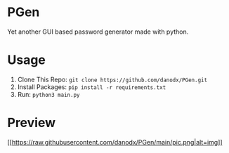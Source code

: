 # PGen
Yet another GUI based password generator made with python.

# Usage
1) Clone This Repo: `git clone https://github.com/danodx/PGen.git`
2) Install Packages: `pip install -r requirements.txt`
3) Run: `python3 main.py`

# Preview

[[https://raw.githubusercontent.com/danodx/PGen/main/pic.png|alt=img]]
